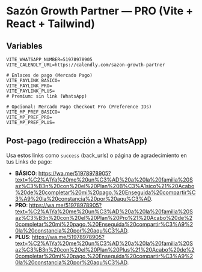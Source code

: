 # Sazón Growth Partner — PRO (Vite + React + Tailwind)

## Variables
```
VITE_WHATSAPP_NUMBER=51978978905
VITE_CALENDLY_URL=https://calendly.com/sazon-growth-partner

# Enlaces de pago (Mercado Pago)
VITE_PAYLINK_BASICO=
VITE_PAYLINK_PRO=
VITE_PAYLINK_PLUS=
# Premium: sin link (WhatsApp)

# Opcional: Mercado Pago Checkout Pro (Preference IDs)
VITE_MP_PREF_BASICO=
VITE_MP_PREF_PRO=
VITE_MP_PREF_PLUS=
```

## Post-pago (redirección a WhatsApp)
Usa estos links como `success` (back_urls) o página de agradecimiento en tus Links de pago:

- **BÁSICO**: https://wa.me/51978978905?text=%C2%A1Ya%20me%20un%C3%AD%20a%20la%20familia%20Saz%C3%B3n%20con%20el%20Plan%20B%C3%A1sico%21%20Acabo%20de%20completar%20mi%20pago.%20Enseguida%20compartir%C3%A9%20la%20constancia%20por%20aqu%C3%AD.
- **PRO**: https://wa.me/51978978905?text=%C2%A1Ya%20me%20un%C3%AD%20a%20la%20familia%20Saz%C3%B3n%20con%20el%20Plan%20Pro%21%20Acabo%20de%20completar%20mi%20pago.%20Enseguida%20compartir%C3%A9%20la%20constancia%20por%20aqu%C3%AD.
- **PLUS**: https://wa.me/51978978905?text=%C2%A1Ya%20me%20un%C3%AD%20a%20la%20familia%20Saz%C3%B3n%20con%20el%20Plan%20Plus%21%20Acabo%20de%20completar%20mi%20pago.%20Enseguida%20compartir%C3%A9%20la%20constancia%20por%20aqu%C3%AD.
